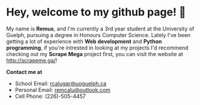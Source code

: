 # Hey, welcome to my github page! 👋

My name is **Remus**, and I'm currently a 3rd year student at the University of Guelph, pursuing a degree in Honours Computer Science. Lately I've been getting a lot of experience with **Web development** and **Python programming**, if you're intrested in looking at my projects I'd recommend checking out my **Scrape Mega** project first, you can visit the website at http://scrapeme.ga/!

**Contact me at**
* School Email:   rcalugar@uoguelph.ca
* Personal Email: remcalu@outlook.com
* Cell Phone:     (226)-505-4457

<link rel="stylesheet" href="https://cdn.jsdelivr.net/gh/devicons/devicon@v2.14.0/devicon.min.css">
<i class="devicon-devicon-plain"></i>
